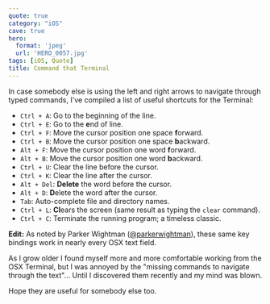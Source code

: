```yaml
---
quote: true
category: "iOS"
cave: true
hero:
  format: 'jpeg'
  url: 'HERO_0057.jpg'
tags: [iOS, Quote]
title: Command that Terminal
---
```


In case somebody else is using the left and right arrows to navigate through typed commands, I've compiled a list of useful shortcuts for the Terminal:

* ```Ctrl + A```: Go to the beginning of the line.
* ```Ctrl + E```: Go to the **e**nd of line.
* ```Ctrl + F```: Move the cursor position one space **f**orward.
* ```Ctrl + B```: Move the cursor position one space **b**ackward.
* ```Alt + F```: Move the cursor position one word **f**orward.
* ```Alt + B```: Move the cursor position one word **b**ackward.
* ```Ctrl + U```: Clear the line before the cursor.
* ```Ctrl + K```: Clear the line after the cursor.
* ```Alt + Del```: **Delete** the word before the cursor.
* ```Alt + D```: **D**elete the word after the cursor.
* ```Tab```: Auto-complete file and directory names.
* ```Ctrl + L```: **Cl**ears the screen (same result as typing the ```clear``` command).
* ```Ctrl + C```: Terminate the running program; a timeless classic.

**Edit:** As noted by Parker Wightman ([@parkerwightman](https://twitter.com/parkerwightman)), these same key bindings work in nearly every OSX text field.

As I grow older I found myself more and more comfortable working from the OSX Terminal, but I was annoyed by the "missing commands to navigate through the text"...
Until I discovered them recently and my mind was blown.

Hope they are useful for somebody else too.
